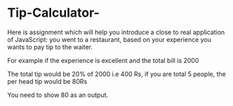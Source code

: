 # Tip-Calculator-
Here is assignment which will help you introduce a close to real application of JavaScript:
you went to a restaurant, based on your experience you wants to pay tip to the waiter. 

For example if the experience is excellent and the total bill is 2000 

The total tip would be 20% of 2000 i.e 400 Rs, if you are total 5 people, the per head tip would be 80Rs 

You need to show 80 as an output. 
